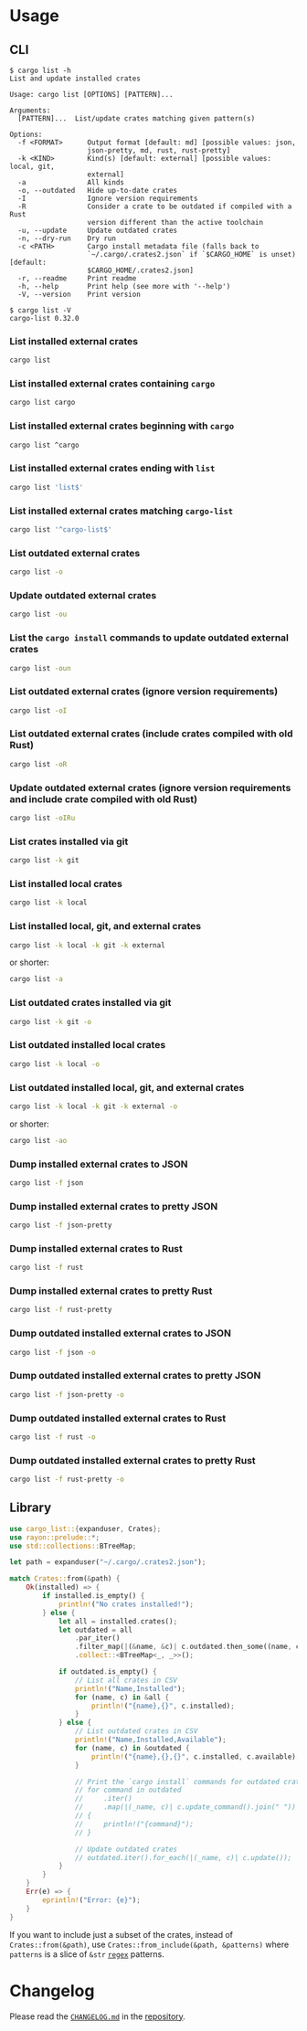 # Usage

## CLI

```text
$ cargo list -h
List and update installed crates

Usage: cargo list [OPTIONS] [PATTERN]...

Arguments:
  [PATTERN]...  List/update crates matching given pattern(s)

Options:
  -f <FORMAT>      Output format [default: md] [possible values: json,
                   json-pretty, md, rust, rust-pretty]
  -k <KIND>        Kind(s) [default: external] [possible values: local, git,
                   external]
  -a               All kinds
  -o, --outdated   Hide up-to-date crates
  -I               Ignore version requirements
  -R               Consider a crate to be outdated if compiled with a Rust
                   version different than the active toolchain
  -u, --update     Update outdated crates
  -n, --dry-run    Dry run
  -c <PATH>        Cargo install metadata file (falls back to
                   `~/.cargo/.crates2.json` if `$CARGO_HOME` is unset) [default:
                   $CARGO_HOME/.crates2.json]
  -r, --readme     Print readme
  -h, --help       Print help (see more with '--help')
  -V, --version    Print version
```

```text
$ cargo list -V
cargo-list 0.32.0
```

### List installed external crates

```bash
cargo list
```

### List installed external crates containing `cargo`

```bash
cargo list cargo
```

### List installed external crates beginning with `cargo`

```bash
cargo list ^cargo
```

### List installed external crates ending with `list`

```bash
cargo list 'list$'
```

### List installed external crates matching `cargo-list`

```bash
cargo list '^cargo-list$'
```

### List outdated external crates

```bash
cargo list -o
```

### Update outdated external crates

```bash
cargo list -ou
```

### List the `cargo install` commands to update outdated external crates

```bash
cargo list -oun
```

### List outdated external crates (ignore version requirements)

```bash
cargo list -oI
```

### List outdated external crates (include crates compiled with old Rust)

```bash
cargo list -oR
```

### Update outdated external crates (ignore version requirements and include crate compiled with old Rust)

```bash
cargo list -oIRu
```

### List crates installed via git

```bash
cargo list -k git
```

### List installed local crates

```bash
cargo list -k local
```

### List installed local, git, and external crates

```bash
cargo list -k local -k git -k external
```

or shorter:

```bash
cargo list -a
```

### List outdated crates installed via git

```bash
cargo list -k git -o
```

### List outdated installed local crates

```bash
cargo list -k local -o
```

### List outdated installed local, git, and external crates

```bash
cargo list -k local -k git -k external -o
```

or shorter:

```bash
cargo list -ao
```

### Dump installed external crates to JSON

```bash
cargo list -f json
```

### Dump installed external crates to pretty JSON

```bash
cargo list -f json-pretty
```

### Dump installed external crates to Rust

```bash
cargo list -f rust
```

### Dump installed external crates to pretty Rust

```bash
cargo list -f rust-pretty
```

### Dump outdated installed external crates to JSON

```bash
cargo list -f json -o
```

### Dump outdated installed external crates to pretty JSON

```bash
cargo list -f json-pretty -o
```

### Dump outdated installed external crates to Rust

```bash
cargo list -f rust -o
```

### Dump outdated installed external crates to pretty Rust

```bash
cargo list -f rust-pretty -o
```

## Library

```rust
use cargo_list::{expanduser, Crates};
use rayon::prelude::*;
use std::collections::BTreeMap;

let path = expanduser("~/.cargo/.crates2.json");

match Crates::from(&path) {
    Ok(installed) => {
        if installed.is_empty() {
            println!("No crates installed!");
        } else {
            let all = installed.crates();
            let outdated = all
                .par_iter()
                .filter_map(|(&name, &c)| c.outdated.then_some((name, c)))
                .collect::<BTreeMap<_, _>>();

            if outdated.is_empty() {
                // List all crates in CSV
                println!("Name,Installed");
                for (name, c) in &all {
                    println!("{name},{}", c.installed);
                }
            } else {
                // List outdated crates in CSV
                println!("Name,Installed,Available");
                for (name, c) in &outdated {
                    println!("{name},{},{}", c.installed, c.available);
                }

                // Print the `cargo install` commands for outdated crates
                // for command in outdated
                //     .iter()
                //     .map(|(_name, c)| c.update_command().join(" "))
                // {
                //     println!("{command}");
                // }

                // Update outdated crates
                // outdated.iter().for_each(|(_name, c)| c.update());
            }
        }
    }
    Err(e) => {
        eprintln!("Error: {e}");
    }
}
```

If you want to include just a subset of the crates, instead of `Crates::from(&path)`, use
`Crates::from_include(&path, &patterns)` where `patterns` is a slice of `&str` [`regex`] patterns.

[`regex`]: https://crates.io/crates/regex


# Changelog

Please read the [`CHANGELOG.md`] in the [repository].

[`CHANGELOG.md`]: https://github.com/qtfkwk/cargo-list/blob/main/CHANGELOG.md
[repository]: https://github.com/qtfkwk/cargo-list

